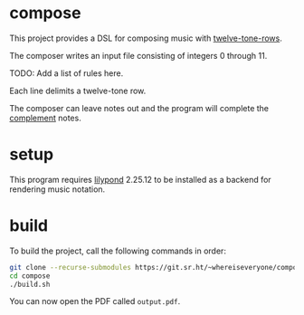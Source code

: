 # compose

This project provides a DSL for composing music with [twelve-tone-rows](https://en.wikipedia.org/wiki/Tone_row).

The composer writes an input file consisting of integers 0 through 11.

TODO: Add a list of rules here.

Each line delimits a twelve-tone row.

The composer can leave notes out and the program will complete the
[complement](https://en.wikipedia.org/wiki/Complement_(music)#Aggregate_complementation)
notes.

# setup

This program requires [lilypond](https://lilypond.org/) 2.25.12 to be
installed as a backend for rendering music notation.

# build

To build the project, call the following commands in order:

```sh
git clone --recurse-submodules https://git.sr.ht/~whereiseveryone/compose
cd compose
./build.sh
```

You can now open the PDF called `output.pdf`.
